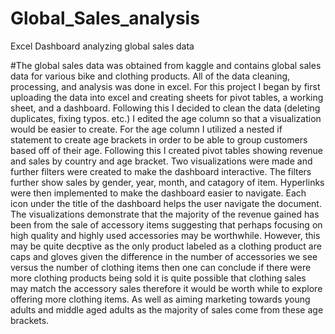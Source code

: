 # Global_Sales_analysis
Excel Dashboard analyzing global sales data 

#The global sales data was obtained from kaggle and contains global sales data for various bike and clothing products. All of the data cleaning, processing, and analysis was done in excel. For this project I began by first uploading the data into excel and creating sheets for pivot tables, a working sheet, and a dashboard. Following this I decided to clean the data (deleting duplicates, fixing typos. etc.) I edited the age column so that a visualization would be easier to create. For the age column I utilized a nested if statement to create age brackets in order to be able to group customers based off of their age. Following this I created pivot tables showing revenue and sales by country and age bracket. Two visualizations were made and further filters were created to make the dashboard interactive. The filters further show sales by gender, year, month, and catagory of item. Hyperlinks were then implemented to make the dashboard easier to navigate. Each icon under the title of the dashboard helps the user navigate the document. The visualizations demonstrate that the majority of the revenue gained has been from the sale of accessory items suggesting that perhaps focusing on high quality and highly used accessories may be worthwhile. However, this may be quite decptive as the only product labeled as a clothing product are caps and gloves given the difference in the number of accessories we see versus the number of clothing items then one can conclude if there were more clothing products being sold it is quite possible that clothing sales may match the accessory sales therefore it would be worth while to explore offering more clothing items. As well as aiming marketing towards young adults and middle aged adults as the majority of sales come from these age brackets. 
